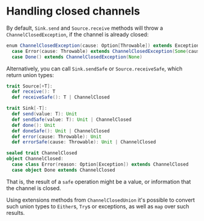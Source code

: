 # Handling closed channels

By default, `Sink.send` and `Source.receive` methods will throw a `ChannelClosedException`, if the channel is already
closed:

```scala
enum ChannelClosedException(cause: Option[Throwable]) extends Exception(cause.orNull):
  case Error(cause: Throwable) extends ChannelClosedException(Some(cause))
  case Done() extends ChannelClosedException(None)
```

Alternatively, you can call `Sink.sendSafe` or `Source.receiveSafe`, which return union types:

```scala
trait Source[+T]:
  def receive(): T
  def receiveSafe(): T | ChannelClosed

trait Sink[-T]:
  def send(value: T): Unit
  def sendSafe(value: T): Unit | ChannelClosed
  def done(): Unit
  def doneSafe(): Unit | ChannelClosed
  def error(cause: Throwable): Unit
  def errorSafe(cause: Throwable): Unit | ChannelClosed

sealed trait ChannelClosed
object ChannelClosed:
  case class Error(reason: Option[Exception]) extends ChannelClosed
  case object Done extends ChannelClosed
```

That is, the result of a `safe` operation might be a value, or information that the channel is closed.

Using extensions methods from `ChannelClosedUnion` it's possible to convert such union types to `Either`s, `Try`s or
exceptions, as well as `map` over such results.
